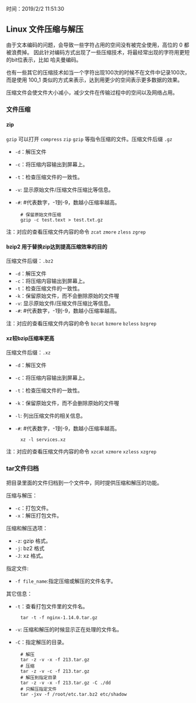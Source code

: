 时间：2019/2/2 11:51:30 

## Linux 文件压缩与解压  

由于文本编码的问题，会导致一些字符占用的空间没有被完全使用，高位的 0 都被浪费掉。 因此针对编码方式出现了一些压缩技术，将最经常出现的字符用更短的bit位表示，比如 哈夫曼编码。

也有一些其它的压缩技术如当一个字符出现100次的时候不在文件中记录100次，而是使用 100_1 类似的方式来表示，达到用更少的空间表示更多数据的效果。

压缩文件会使文件大小减小，减少文件在传输过程中的空间以及网络占用。

### 文件压缩 
 
#### zip　  

`gzip` 可以打开 `compress` `zip` `gzip` 等指令压缩的文件。压缩文件后缀 `.gz`

* `-d`：解压文件
* `-c`：将压缩内容输出到屏幕上。
* `-t`：检查压缩文件的一致性。 
* `-v`: 显示原始文件/压缩文件压缩比等信息。
* `-#`: #代表数字，-1到-9，数越小压缩率越高。

		# 保留原始文件压缩
		gzip -c test.text > test.txt.gz

注：对应的查看压缩文件内容的命令 `zcat` `zmore` `zless` `zgrep`

#### bzip2 用于替换zip达到提高压缩效率的目的 

压缩文件后缀：`.bz2`

* `-d`：解压文件
* `-c`：将压缩内容输出到屏幕上。
* `-t`：检查压缩文件的一致性。 
* `-k`：保留原始文件，而不会删除原始的文件喔
* `-v`: 显示原始文件/压缩文件压缩比等信息。
* `-#`: #代表数字，-1到-9，数越小压缩率越高。

注：对应的查看压缩文件内容的命令 `bzcat` `bzmore` `bzless` `bzgrep`  

#### xz较bzip压缩率更高   

压缩文件后缀：`.xz`

* `-d`：解压文件
* `-c`：将压缩内容输出到屏幕上。
* `-t`：检查压缩文件的一致性。 
* `-k`：保留原始文件，而不会删除原始的文件喔
* `-l`: 列出压缩文件的相关信息。
* `-#`: #代表数字，-1到-9，数越小压缩率越高。

		xz -l services.xz

注：对应的查看压缩文件内容的命令 `xzcat` `xzmore` `xzless` `xzgrep`   

### tar文件归档

把目录里面的文件归档到一个文件中，同时提供压缩和解压的功能。

压缩与解压：   

* `-c`：打包文件。
* `-x`：解压打包文件。  

压缩和解压选项：

* `-z`: gzip 格式。
* `-j`: bz2 格式
* `-J`: xz 格式。

指定文件:

* `-f file_name`:指定压缩或解压的文件名字。

其它信息：

* `-t`：查看打包文件里的文件名。

		tar -t -f nginx-1.14.0.tar.gz
* `-v`: 压缩和解压的时候显示正在处理的文件名。
* `-C`：指定解压的目录。

		# 解压
		tar -z -v -x -f 213.tar.gz
		# 压缩
		tar -z -v -c -f 213.tar.gz
		# 解压到指定目录
		tar -z -v -x -f 213.tar.gz -C ./dd
		# 只解压指定文件
		tar -jxv -f /root/etc.tar.bz2 etc/shadow